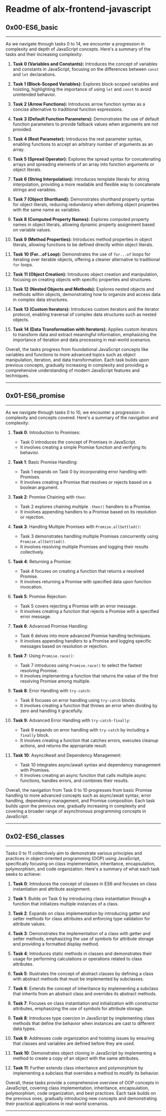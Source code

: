 # Readme of alx-frontend-javascript

## 0x00-ES6_basic
---

As we navigate through tasks 0 to 14, we encounter a progression in complexity and depth of JavaScript concepts. Here's a summary of the tasks and their increasing complexity:

1. **Task 0 (Variables and Constants):** Introduces the concept of variables and constants in JavaScript, focusing on the differences between `const` and `let` declarations.

2. **Task 1 (Block-Scoped Variables):** Explores block-scoped variables and hoisting, highlighting the importance of using `let` and `const` to avoid unintended behavior.

3. **Task 2 (Arrow Functions):** Introduces arrow function syntax as a concise alternative to traditional function expressions.

4. **Task 3 (Default Function Parameters):** Demonstrates the use of default function parameters to provide fallback values when arguments are not provided.

5. **Task 4 (Rest Parameter):** Introduces the rest parameter syntax, enabling functions to accept an arbitrary number of arguments as an array.

6. **Task 5 (Spread Operator):** Explores the spread syntax for concatenating arrays and spreading elements of an array into function arguments or object literals.

7. **Task 6 (String Interpolation):** Introduces template literals for string interpolation, providing a more readable and flexible way to concatenate strings and variables.

8. **Task 7 (Object Shorthand):** Demonstrates shorthand property syntax for object literals, reducing redundancy when defining object properties with the same name as variables.

9. **Task 8 (Computed Property Names):** Explores computed property names in object literals, allowing dynamic property assignment based on variable values.

10. **Task 9 (Method Properties):** Introduces method properties in object literals, allowing functions to be defined directly within object literals.

11. **Task 10 (For...of Loop):** Demonstrates the use of `for...of` loops for iterating over iterable objects, offering a cleaner alternative to traditional `for` loops.

12. **Task 11 (Object Creation):** Introduces object creation and manipulation, focusing on creating objects with specific properties and structures.

13. **Task 12 (Nested Objects and Methods):** Explores nested objects and methods within objects, demonstrating how to organize and access data in complex data structures.

14. **Task 13 (Custom Iterators):** Introduces custom iterators and the iterator protocol, enabling traversal of complex data structures such as nested objects.

15. **Task 14 (Data Transformation with Iterators):** Applies custom iterators to transform data and extract meaningful information, emphasizing the importance of iteration and data processing in real-world scenarios.

Overall, the tasks progress from foundational JavaScript concepts like variables and functions to more advanced topics such as object manipulation, iteration, and data transformation. Each task builds upon previous concepts, gradually increasing in complexity and providing a comprehensive understanding of modern JavaScript features and techniques.

---

## 0x01-ES6_promise
---

As we navigate through tasks 0 to 10, we encounter a progression in complexity and concepts covered. Here's a summary of the navigation and complexity:

1. **Task 0**: Introduction to Promises:
   - Task 0 introduces the concept of Promises in JavaScript.
   - It involves creating a simple Promise function and verifying its behavior.

2. **Task 1**: Basic Promise Handling:
   - Task 1 expands on Task 0 by incorporating error handling with Promises.
   - It involves creating a Promise that resolves or rejects based on a boolean argument.

3. **Task 2**: Promise Chaining with `then`:
   - Task 2 explores chaining multiple `.then()` handlers to a Promise.
   - It involves appending handlers to a Promise based on its resolution or rejection.

4. **Task 3**: Handling Multiple Promises with `Promise.allSettled()`:
   - Task 3 demonstrates handling multiple Promises concurrently using `Promise.allSettled()`.
   - It involves resolving multiple Promises and logging their results collectively.

5. **Task 4**: Returning a Promise:
   - Task 4 focuses on creating a function that returns a resolved Promise.
   - It involves returning a Promise with specified data upon function invocation.

6. **Task 5**: Promise Rejection:
   - Task 5 covers rejecting a Promise with an error message.
   - It involves creating a function that rejects a Promise with a specified error message.

7. **Task 6**: Advanced Promise Handling:
   - Task 6 delves into more advanced Promise handling techniques.
   - It involves appending handlers to a Promise and logging specific messages based on resolution or rejection.

8. **Task 7**: Using `Promise.race()`:
   - Task 7 introduces using `Promise.race()` to select the fastest resolving Promise.
   - It involves implementing a function that returns the value of the first resolving Promise among multiple.

9. **Task 8**: Error Handling with `try-catch`:
   - Task 8 focuses on error handling using `try-catch` blocks.
   - It involves creating a function that throws an error when dividing by zero and handling it gracefully.

10. **Task 9**: Advanced Error Handling with `try-catch-finally`:
    - Task 9 expands on error handling with `try-catch` by including a `finally` block.
    - It involves creating a function that catches errors, executes cleanup actions, and returns the appropriate result.

11. **Task 10**: Async/Await and Dependency Management:
    - Task 10 integrates async/await syntax and dependency management with Promises.
    - It involves creating an async function that calls multiple async functions, handles errors, and combines their results.

Overall, the navigation from Task 0 to 10 progresses from basic Promise handling to more advanced concepts such as async/await syntax, error handling, dependency management, and Promise composition. Each task builds upon the previous one, gradually increasing in complexity and covering a broader range of asynchronous programming concepts in JavaScript.

---

## 0x02-ES6_classes
---

Tasks 0 to 11 collectively aim to demonstrate various principles and practices in object-oriented programming (OOP) using JavaScript, specifically focusing on class implementation, inheritance, encapsulation, polymorphism, and code organization. Here's a summary of what each task seeks to achieve:

1. **Task 0**: Introduces the concept of classes in ES6 and focuses on class instantiation and attribute assignment.

2. **Task 1**: Builds on Task 0 by introducing class instantiation through a function that initializes multiple instances of a class.

3. **Task 2**: Expands on class implementation by introducing getter and setter methods for class attributes and enforcing type validation for attribute values.

4. **Task 3**: Demonstrates the implementation of a class with getter and setter methods, emphasizing the use of symbols for attribute storage and providing a formatted display method.

5. **Task 4**: Introduces static methods in classes and demonstrates their usage for performing calculations or operations related to class attributes.

6. **Task 5**: Illustrates the concept of abstract classes by defining a class with abstract methods that must be implemented by subclasses.

7. **Task 6**: Extends the concept of inheritance by implementing a subclass that inherits from an abstract class and overrides its abstract methods.

8. **Task 7**: Focuses on class instantiation and initialization with constructor attributes, emphasizing the use of symbols for attribute storage.

9. **Task 8**: Introduces type coercion in JavaScript by implementing class methods that define the behavior when instances are cast to different data types.

10. **Task 9**: Addresses code organization and hoisting issues by ensuring that classes and variables are defined before they are used.

11. **Task 10**: Demonstrates object cloning in JavaScript by implementing a method to create a copy of an object with the same attributes.

12. **Task 11**: Further extends class inheritance and polymorphism by implementing a subclass that overrides a method to modify its behavior.

Overall, these tasks provide a comprehensive overview of OOP concepts in JavaScript, covering class implementation, inheritance, encapsulation, polymorphism, code organization, and best practices. Each task builds on the previous ones, gradually introducing new concepts and demonstrating their practical applications in real-world scenarios.

---

